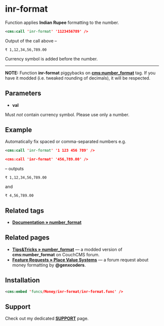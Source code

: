 # inr-format

Function applies **Indian Rupee** formatting to the number.

```xml
<cms:call 'inr-format' '1123456789' />
```

Output of the call above –

`₹ 1,12,34,56,789.00`

Currency symbol is added before the number.

---

**NOTE:** Function **inr-format** piggybacks on [**cms:number_format**](#related-tags) tag. If you have it modded (i.e. tweaked rounding of decimals), it will be respected.

## Parameters

* **val**

Must *not* contain currency symbol. Please use only a number.

## Example

Automatically fix spaced or comma-separated numbers e.g.

```xml
<cms:call 'inr-format' '1 123 456 789' />

<cms:call 'inr-format' '456,789.00' />
```

– outputs

`₹ 1,12,34,56,789.00`

and

`₹ 4,56,789.00`

## Related tags

* [**Documentation &raquo; number_format**](https://docs.couchcms.com/tags-reference/number_format.html)

## Related pages

* [**Tips&Tricks » number_format**](https://www.couchcms.com/forum/viewtopic.php?f=8&t=11423#p34927) — a modded version of **cms:number_format** on CouchCMS forum.
* [**Feature Requests » Place Value Systems**](https://www.couchcms.com/forum/viewtopic.php?f=3&t=13250) — a forum request about money formatting by **@genxcoders**.

## Installation

```xml
<cms:embed 'funcs/Money/inr-format/inr-format.func' />
```

## Support

Check out my dedicated [**SUPPORT**](/SUPPORT.md) page.

